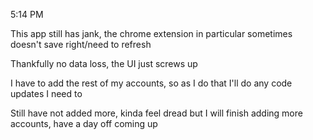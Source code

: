 5:14 PM

This app still has jank, the chrome extension in particular sometimes doesn't save right/need to refresh

Thankfully no data loss, the UI just screws up

I have to add the rest of my accounts, so as I do that I'll do any code updates I need to

Still have not added more, kinda feel dread but I will finish adding more accounts, have a day off coming up